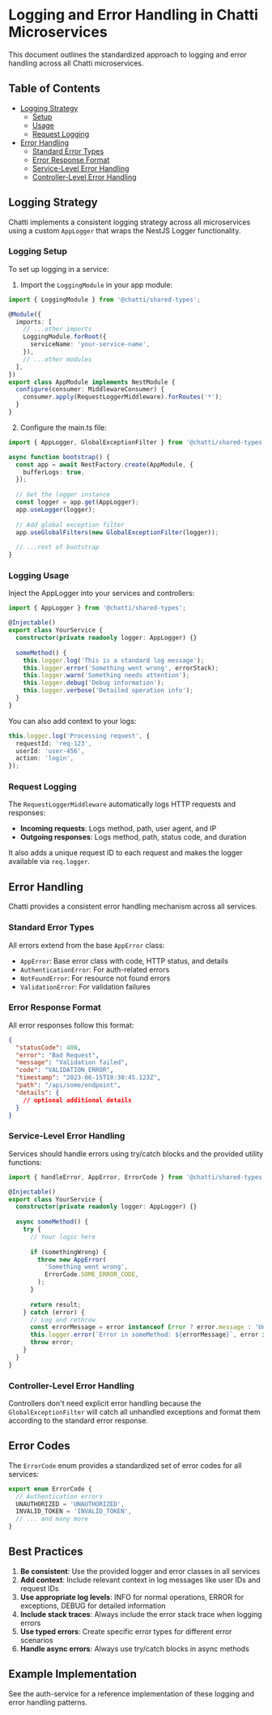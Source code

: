 # Logging and Error Handling in Chatti Microservices

This document outlines the standardized approach to logging and error handling across all Chatti microservices.

## Table of Contents

- [Logging Strategy](#logging-strategy)
  - [Setup](#logging-setup)
  - [Usage](#logging-usage)
  - [Request Logging](#request-logging)
- [Error Handling](#error-handling)
  - [Standard Error Types](#standard-error-types)
  - [Error Response Format](#error-response-format)
  - [Service-Level Error Handling](#service-level-error-handling)
  - [Controller-Level Error Handling](#controller-level-error-handling)

## Logging Strategy

Chatti implements a consistent logging strategy across all microservices using a custom `AppLogger` that wraps the NestJS Logger functionality.

### Logging Setup

To set up logging in a service:

1. Import the `LoggingModule` in your app module:

```typescript
import { LoggingModule } from '@chatti/shared-types';

@Module({
  imports: [
    // ...other imports
    LoggingModule.forRoot({
      serviceName: 'your-service-name',
    }),
    // ...other modules
  ],
})
export class AppModule implements NestModule {
  configure(consumer: MiddlewareConsumer) {
    consumer.apply(RequestLoggerMiddleware).forRoutes('*');
  }
}
```

2. Configure the main.ts file:

```typescript
import { AppLogger, GlobalExceptionFilter } from '@chatti/shared-types';

async function bootstrap() {
  const app = await NestFactory.create(AppModule, {
    bufferLogs: true,
  });
  
  // Get the logger instance
  const logger = app.get(AppLogger);
  app.useLogger(logger);
  
  // Add global exception filter
  app.useGlobalFilters(new GlobalExceptionFilter(logger));
  
  // ...rest of bootstrap
}
```

### Logging Usage

Inject the AppLogger into your services and controllers:

```typescript
import { AppLogger } from '@chatti/shared-types';

@Injectable()
export class YourService {
  constructor(private readonly logger: AppLogger) {}
  
  someMethod() {
    this.logger.log('This is a standard log message');
    this.logger.error('Something went wrong', errorStack);
    this.logger.warn('Something needs attention');
    this.logger.debug('Debug information');
    this.logger.verbose('Detailed operation info');
  }
}
```

You can also add context to your logs:

```typescript
this.logger.log('Processing request', {
  requestId: 'req-123',
  userId: 'user-456',
  action: 'login',
});
```

### Request Logging

The `RequestLoggerMiddleware` automatically logs HTTP requests and responses:

- **Incoming requests**: Logs method, path, user agent, and IP
- **Outgoing responses**: Logs method, path, status code, and duration

It also adds a unique request ID to each request and makes the logger available via `req.logger`.

## Error Handling

Chatti provides a consistent error handling mechanism across all services.

### Standard Error Types

All errors extend from the base `AppError` class:

- `AppError`: Base error class with code, HTTP status, and details
- `AuthenticationError`: For auth-related errors
- `NotFoundError`: For resource not found errors
- `ValidationError`: For validation failures

### Error Response Format

All error responses follow this format:

```json
{
  "statusCode": 400,
  "error": "Bad Request",
  "message": "Validation failed",
  "code": "VALIDATION_ERROR",
  "timestamp": "2023-06-15T10:30:45.123Z",
  "path": "/api/some/endpoint",
  "details": {
    // optional additional details
  }
}
```

### Service-Level Error Handling

Services should handle errors using try/catch blocks and the provided utility functions:

```typescript
import { handleError, AppError, ErrorCode } from '@chatti/shared-types';

@Injectable()
export class YourService {
  constructor(private readonly logger: AppLogger) {}
  
  async someMethod() {
    try {
      // Your logic here
      
      if (somethingWrong) {
        throw new AppError(
          'Something went wrong',
          ErrorCode.SOME_ERROR_CODE,
        );
      }
      
      return result;
    } catch (error) {
      // Log and rethrow
      const errorMessage = error instanceof Error ? error.message : 'Unknown error';
      this.logger.error(`Error in someMethod: ${errorMessage}`, error instanceof Error ? error.stack : undefined);
      throw error;
    }
  }
}
```

### Controller-Level Error Handling

Controllers don't need explicit error handling because the `GlobalExceptionFilter` will catch all unhandled exceptions and format them according to the standard error response.

## Error Codes

The `ErrorCode` enum provides a standardized set of error codes for all services:

```typescript
export enum ErrorCode {
  // Authentication errors
  UNAUTHORIZED = 'UNAUTHORIZED',
  INVALID_TOKEN = 'INVALID_TOKEN',
  // ... and many more
}
```

## Best Practices

1. **Be consistent**: Use the provided logger and error classes in all services
2. **Add context**: Include relevant context in log messages like user IDs and request IDs
3. **Use appropriate log levels**: INFO for normal operations, ERROR for exceptions, DEBUG for detailed information
4. **Include stack traces**: Always include the error stack trace when logging errors
5. **Use typed errors**: Create specific error types for different error scenarios
6. **Handle async errors**: Always use try/catch blocks in async methods

## Example Implementation

See the auth-service for a reference implementation of these logging and error handling patterns.